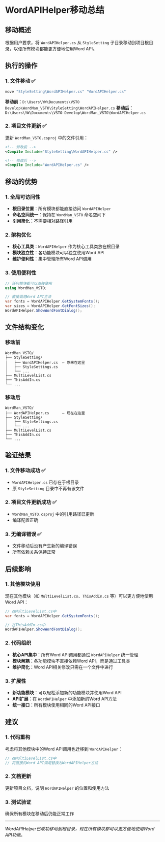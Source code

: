 # WordAPIHelper移动总结

## 移动概述

根据用户要求，将 `WordAPIHelper.cs` 从 `StyleSetting` 子目录移动到项目根目录，以便所有模块都能更方便地使用Word API。

## 执行的操作

### 1. 文件移动 ✅
```bash
move "StyleSetting\WordAPIHelper.cs" "WordAPIHelper.cs"
```

**移动前**：`D:\Users\YW\Documents\VSTO Develop\WordMan_VSTO\StyleSetting\WordAPIHelper.cs`
**移动后**：`D:\Users\YW\Documents\VSTO Develop\WordMan_VSTO\WordAPIHelper.cs`

### 2. 项目文件更新 ✅
更新 `WordMan_VSTO.csproj` 中的文件引用：

```xml
<!-- 修改前 -->
<Compile Include="StyleSetting\WordAPIHelper.cs" />

<!-- 修改后 -->
<Compile Include="WordAPIHelper.cs" />
```

## 移动的优势

### 1. 全局可访问性
- **根目录位置**：所有模块都能直接访问 `WordAPIHelper`
- **命名空间统一**：保持在 `WordMan_VSTO` 命名空间下
- **引用简化**：不需要相对路径引用

### 2. 架构优化
- **核心工具类**：`WordAPIHelper` 作为核心工具类放在根目录
- **模块独立性**：各功能模块可以独立使用Word API
- **维护便利性**：集中管理所有Word API调用

### 3. 使用便利性
```csharp
// 任何模块都可以直接使用
using WordMan_VSTO;

// 直接调用Word API方法
var fonts = WordAPIHelper.GetSystemFonts();
var sizes = WordAPIHelper.GetFontSizes();
WordAPIHelper.ShowWordFontDialog();
```

## 文件结构变化

### 移动前
```
WordMan_VSTO/
├── StyleSetting/
│   ├── WordAPIHelper.cs  ← 原来在这里
│   ├── StyleSettings.cs
│   └── ...
├── MultiLevelList.cs
├── ThisAddIn.cs
└── ...
```

### 移动后
```
WordMan_VSTO/
├── WordAPIHelper.cs      ← 现在在这里
├── StyleSetting/
│   ├── StyleSettings.cs
│   └── ...
├── MultiLevelList.cs
├── ThisAddIn.cs
└── ...
```

## 验证结果

### 1. 文件移动成功 ✅
- `WordAPIHelper.cs` 已存在于根目录
- 原 `StyleSetting` 目录中不再有该文件

### 2. 项目文件更新成功 ✅
- `WordMan_VSTO.csproj` 中的引用路径已更新
- 编译配置正确

### 3. 无编译错误 ✅
- 文件移动后没有产生新的编译错误
- 所有依赖关系保持正常

## 后续影响

### 1. 其他模块使用
现在其他模块（如 `MultiLevelList.cs`、`ThisAddIn.cs` 等）可以更方便地使用Word API：

```csharp
// 在MultiLevelList.cs中
var fonts = WordAPIHelper.GetSystemFonts();

// 在ThisAddIn.cs中
WordAPIHelper.ShowWordFontDialog();
```

### 2. 代码组织
- **核心API集中**：所有Word API调用都通过 `WordAPIHelper` 统一管理
- **模块解耦**：各功能模块不直接依赖Word API，而是通过工具类
- **维护简化**：Word API相关修改只需在一个文件中进行

### 3. 扩展性
- **新功能模块**：可以轻松添加新的功能模块并使用Word API
- **API扩展**：在 `WordAPIHelper` 中添加新的Word API方法
- **统一接口**：所有模块使用相同的Word API接口

## 建议

### 1. 代码重构
考虑将其他模块中的Word API调用也迁移到 `WordAPIHelper`：

```csharp
// 在MultiLevelList.cs中
// 将直接的Word API调用替换为WordAPIHelper方法
```

### 2. 文档更新
更新项目文档，说明 `WordAPIHelper` 的位置和使用方法

### 3. 测试验证
确保所有模块在移动后仍能正常工作

---

*WordAPIHelper已成功移动到根目录，现在所有模块都可以更方便地使用Word API功能。*

